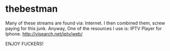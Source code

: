 # thebestman
Many of these streams are found via: Internet.
I then combined them, screw paying for this junk.
Anyway, One of the resources I use is: IPTV Player for Iphone. http://visearch.net/iptv/web/

ENJOY FUCKERS!
